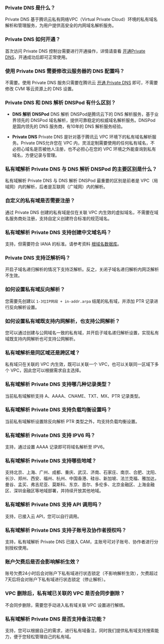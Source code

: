 ### Private DNS 是什么？
Private DNS 基于腾讯云私有网络VPC（Virtual Private Cloud）环境的私有域名解析和管理服务，为用户提供高安全的内网域名解析服务。

### Private DNS 如何开通？
首次访问 Private DNS 控制台需要进行开通操作，详情请查看 [开通Private DNS](https://cloud.tencent.com/document/product/1338/50533)，开通成功后即可正常使用。

### 使用 Private DNS 需要修改云服务器的 DNS 配置吗？
不需要。使用 Private DNS 服务只需要在腾讯云 [开通 Private DNS](https://cloud.tencent.com/document/product/1338/50533) 即可，不需要修改 CVM 等云资源上的 DNS 设置。

### Private DNS 和 DNS 解析 DNSPod 有什么区别？
- **DNS 解析 DNSPod**
DNS 解析 DNSPod是腾讯云下的 DNS 解析服务，基于业界领先的 DNSPod 域名解析，提供可靠稳定的权威域名解析服务。DNSPod 是国内领先的 DNS 服务商，有10年的 DNS 解析服务经验。

- **Private DNS**
Private DNS 是针对基于腾讯云 VPC 环境下的私有域名解析服务。Private DNS允许您在 VPC 内，灵活定制需要使用的任何私有域名，不必担心域名是否被他人注册，也不必担心在您的 VPC 环境之外能查询到私有域名，方便记录与管理。

### 私有域解析 Private DNS 与 DNS 解析 DNSPod 的主要区别是什么？
私有域解析 Private DNS 与 DNS 解析 DNSPod 最重要的区别是前者是 VPC（局域网）内的解析，后者是互联网（广域网）内的解析。

### 自定义的私有域是否需要注册？
通过 Private DNS 创建的私有域是仅在关联 VPC 内生效的虚拟域名，不需要在域名服务商处注册，支持自定义创建符合标准的规范域名。

### 私有域解析 Private DNS 支持创建中文域名吗？
支持，但需要符合 IANA 的标准。请参考资料 [根域名数据库](https://www.iana.org/domains/root/db)。

### Private DNS 支持泛解析吗？
开启子域名递归解析的情况下支持泛解析。反之，关闭子域名递归解析内网泛解析不生效。

### 如何设置私有域反向解析？
您需要先创建以 `1-3位IP网段 + in-addr.arpa` 结尾的私有域，并添加 PTR 记录进行反向解析设置。

### 如何设置私有域既支持内网解析，也支持公网解析？
您可以通过创建与公网域名一致的私有域，并开启子域名递归解析设置，实现私有域既支持内网解析也可支持公网解析。

### 私有域解析是同区域还是跨区域？
私有域只在关联的 VPC 内生效，既可以关联一个 VPC，也可以关联同一区域下多个 VPC，因此您可以根据需求自主选择。

### 私有域解析 Private DNS 支持哪几种记录类型？
当前私有域解析支持 A、AAAA、CNAME、TXT、MX、PTR 记录类型。

### 私有域解析 Private DNS 支持负载均衡设置吗？
当前私有域解析设置除反向解析 PTR 类型之外，均支持负载均衡设置。

### 私有域解析 Private DNS 支持 IPV6 吗？
支持，通过设置 AAAA 记录即可将域名解析至 IPV6。

### 私有域解析 Private DNS 支持哪些地域？
支持北京、上海、广州、成都、重庆、武汉、济南、石家庄、南京、合肥、沈阳、长沙、郑州、西安、福州、杭州、中国香港、硅谷、新加坡、法兰克福、雅加达，曼谷、孟买、弗吉尼亚、莫斯科、东京、首尔、多伦多、北京金融区、上海金融区、深圳金融区等地域部署，并持续开放其他地域。

### 私有域解析 Private DNS 支持 API 调用吗？
支持，已接入云 API，您可以自行调用。

### 私有域解析 Private DNS 支持子账号及协作者授权吗？
支持，私有域解析 Private DNS 已接入 CAM，主账号可对子账号、协作者进行分别授权使用。

### 账户欠费后是否会影响解析生效？
账号欠费24小时后会对账户下私有域进行状态锁定（不影响解析生效），欠费超过7天后将会对账户下私有域进行状态锁定（停止解析）。

### VPC 删除后，私有域已关联的 VPC 是否会同步删除？
不会同步删除，需要您手动进入私有域关联 VPC 设置进行解绑。

### 私有域解析 Private DNS 是否支持备注功能？
支持，您可以根据自己的需求，进行私有域备注，同时我们提供私有域支持搜索能力，便于您轻松管理自己的私有域。

